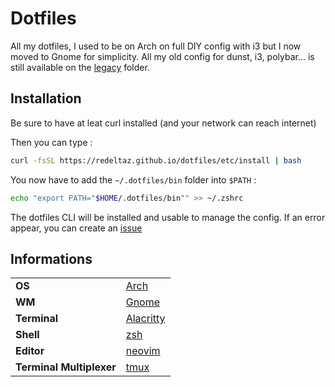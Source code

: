 # Dotfiles

All my dotfiles, I used to be on Arch on full DIY config with i3 but I now moved to Gnome for simplicity.
All my old config for dunst, i3, polybar... is still available on the [legacy](./legacy/) folder.

## Installation

Be sure to have at leat curl installed (and your network can reach internet)

Then you can type :
```bash
curl -fsSL https://redeltaz.github.io/dotfiles/etc/install | bash
```

You now have to add the `~/.dotfiles/bin` folder into `$PATH` :
```bash
echo "export PATH="$HOME/.dotfiles/bin"" >> ~/.zshrc
```

The dotfiles CLI will be installed and usable to manage the config. If an error appear, you can create an [issue](https://github.com/Redeltaz/dotfiles/issues/new)
## Informations

|   |   |
|---|---|
|**OS**| [Arch](https://archlinux.fr/) |
| **WM** | [Gnome](https://www.gnome.org/) |
| **Terminal** | [Alacritty](https://github.com/alacritty/alacritty) |
| **Shell** | [zsh](https://github.com/ohmyzsh/ohmyzsh) |
| **Editor** | [neovim](https://github.com/neovim/neovim) |
| **Terminal Multiplexer** | [tmux](https://github.com/tmux/tmux) |
